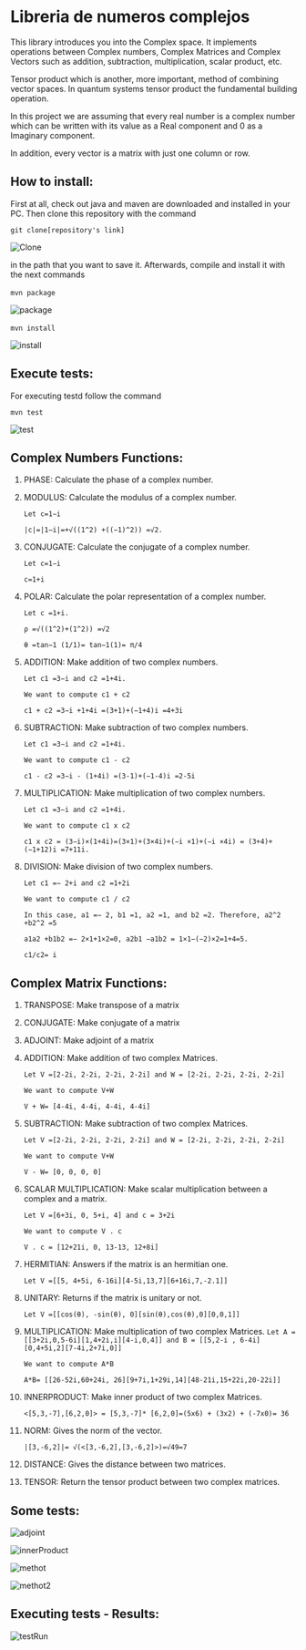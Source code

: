 ﻿# Libreria de numeros complejos 

This library introduces you into the Complex space. It implements operations between Complex numbers, Complex Matrices and Complex Vectors such as addition, subtraction, multiplication, scalar product, etc.

Tensor product which is another, more important, method of combining vector spaces. In quantum systems tensor product the fundamental building operation. 

In this project we are assuming that every real number is a complex number which can be written with its value as a Real component and 0 as a Imaginary component. 

In addition, every vector is a matrix with just one column or row. 

## How to install:
First at all, check out java and maven are downloaded and installed in your PC.
Then clone this repository with the command ­

```git clone[repository's link]­``` 

![Clone](https://user-images.githubusercontent.com/53835467/64828229-23d86500-d58d-11e9-922e-99b81056ac75.PNG)

in the path that you want to save it.
Afterwards, compile and install it with the next commands

­```mvn package­```

![package](https://user-images.githubusercontent.com/53835467/64828256-35ba0800-d58d-11e9-85e8-60715780fb3a.PNG)

­```mvn install­```

![install](https://user-images.githubusercontent.com/53835467/64828268-3e124300-d58d-11e9-87be-a7dbeae3251a.PNG)

## Execute tests:
For executing testd follow the command

```mvn test```

![test](https://user-images.githubusercontent.com/53835467/64828285-5c783e80-d58d-11e9-8206-af0228580b81.PNG)

## Complex Numbers Functions:

1. PHASE: Calculate the phase of a complex number.
2. MODULUS: Calculate the modulus of a complex number.

   ``` Let c=1−i ```
   
   ``` |c|=|1−i|=+√((1^2) +((−1)^2)) =√2. ```
   
3. CONJUGATE: Calculate the conjugate of a complex number.

   ``` Let c=1−i ```
   
   ``` c=1+i ```
4. POLAR: Calculate the polar representation of a complex number.

    ``` Let c =1+i. ```
    
    ``` ρ =√((1^2)+(1^2)) =√2 ```
    
    ``` θ =tan−1 (1/1)= tan−1(1)= π/4 ```
    
5. ADDITION: Make addition of two complex numbers.

   ``` Let c1 =3−i and c2 =1+4i.  ```
   
   ``` We want to compute c1 + c2  ``` 
   
   ```c1 + c2 =3−i +1+4i =(3+1)+(−1+4)i =4+3i  ```
   
6. SUBTRACTION: Make subtraction of two complex numbers.

   ``` Let c1 =3−i and c2 =1+4i.  ```
  
   ``` We want to compute c1 - c2  ``` 
   
   ```c1 - c2 =3−i - (1+4i) =(3-1)+(−1-4)i =2-5i  ```
   
7. MULTIPLICATION: Make multiplication of two complex numbers.

   ``` Let c1 =3−i and c2 =1+4i.  ```
   
   ``` We want to compute c1 x c2  ``` 
   
   ```c1 x c2 = (3−i)×(1+4i)=(3×1)+(3×4i)+(−i ×1)+(−i ×4i) = (3+4)+(−1+12)i =7+11i.   ```
   
8. DIVISION: Make division of two complex numbers.

   ``` Let c1 =− 2+i and c2 =1+2i  ```
   
   ``` We want to compute c1 / c2  ``` 
   
   ``` In this case, a1 =− 2, b1 =1, a2 =1, and b2 =2. Therefore, a2^2 +b2^2 =5 ```
   
   ``` a1a2 +b1b2 =− 2×1+1×2=0, a2b1 −a1b2 = 1×1−(−2)×2=1+4=5. ```
   
   ``` c1/c2= i  ```

## Complex Matrix Functions:

1. TRANSPOSE: Make transpose of a matrix
2. CONJUGATE: Make conjugate of a matrix
3. ADJOINT: Make adjoint of a matrix
4. ADDITION: Make addition of two complex Matrices.

   ``` Let V =[2-2i, 2-2i, 2-2i, 2-2i] and W = [2-2i, 2-2i, 2-2i, 2-2i] ```
   
   ``` We want to compute V+W  ``` 
   
   ``` V + W= [4-4i, 4-4i, 4-4i, 4-4i] ```   

5. SUBTRACTION: Make subtraction of two complex Matrices.

   ``` Let V =[2-2i, 2-2i, 2-2i, 2-2i] and W = [2-2i, 2-2i, 2-2i, 2-2i] ```
   
   ``` We want to compute V+W  ``` 
   
   ``` V - W= [0, 0, 0, 0] ```  

6. SCALAR MULTIPLICATION: Make scalar multiplication between a complex and a matrix.

   ``` Let V =[6+3i, 0, 5+i, 4] and c = 3+2i ```
   
   ``` We want to compute V . c  ``` 
   
   ``` V . c = [12+21i, 0, 13-13, 12+8i] ```  

7. HERMITIAN: Answers if the matrix is an hermitian one.

   ``` Let V =[[5, 4+5i, 6-16i][4-5i,13,7][6+16i,7,-2.1]] ```

8. UNITARY: Returns if the matrix is unitary or not.

   ``` Let V =[[cos(θ), -sin(θ), 0][sin(θ),cos(θ),0][0,0,1]] ```

9. MULTIPLICATION: Make multiplication of two complex Matrices.
   ``` Let A =[[3+2i,0,5-6i][1,4+2i,i][4-i,0,4]] and B = [[5,2-i , 6-4i][0,4+5i,2][7-4i,2+7i,0]] ```
   
   ``` We want to compute A*B  ``` 
   
   ``` A*B= [[26-52i,60+24i, 26][9+7i,1+29i,14][48-21i,15+22i,20-22i]] ```  
10. INNERPRODUCT: Make inner product of two complex Matrices.

    ``` <[5,3,-7],[6,2,0]> = [5,3,-7]* [6,2,0]=(5x6) + (3x2) + (-7x0)= 36 ```

11. NORM: Gives the norm of the vector.

    ``` |[3,-6,2]|= √(<[3,-6,2],[3,-6,2]>)=√49=7 ```

12. DISTANCE: Gives the distance between two matrices.
13. TENSOR: Return the tensor product between two complex matrices.

## Some tests:

![adjoint](https://user-images.githubusercontent.com/53835467/64828512-68b0cb80-d58e-11e9-9901-fab596bc805c.PNG)

![innerProduct](https://user-images.githubusercontent.com/53835467/64828523-723a3380-d58e-11e9-9111-40c90817c72e.PNG)

![methot](https://user-images.githubusercontent.com/53835467/67323537-37ee7b00-f4d8-11e9-8131-ae1af9d5dbbe.PNG)

![methot2](https://user-images.githubusercontent.com/53835467/67323583-49378780-f4d8-11e9-85e0-a1cbac44d225.PNG)


## Executing tests - Results:

![testRun](https://user-images.githubusercontent.com/53835467/64828356-b5e06d80-d58d-11e9-8ffe-fadfe9ea742b.PNG)
